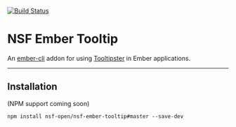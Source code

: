 [![Build Status](https://travis-ci.org/nsf-open/nsf-ember-tooltip.svg?branch=master)](https://travis-ci.org/nsf-open/nsf-ember-tooltip)
# NSF Ember Tooltip

An [ember-cli](https://www.ember-cli.com) addon for using [Tooltipster](https://iamceege.github.io/tooltipster/) in Ember applications.

----

## Installation
(NPM support coming soon)
```
npm install nsf-open/nsf-ember-tooltip#master --save-dev
```